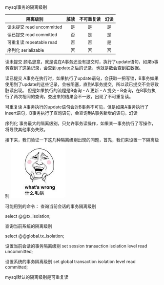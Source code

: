 mysql事务的隔离级别

| 隔离级别        | 脏读   |  不可重复读  | 幻读 | 
| --------       | -----:  | :----:  | :----:  |
| 读未提交 read uncommitted       | 是   |   是     | 是 |
| 读已提交 read committed       | 否   |   是   |  是  |
| 可重复读 repeatable read       | 否    |  否  | 是 | 
| 序列化   serializable      |    否  |  否  | 否






读未提交
顾名思意，就是说在A事务还没有提交时，执行了update语句，如果b事务查到了这条记录，会查到update之后的记录，也就是数会查到脏数据。

读已提交
A事务在执行时，如果执行了update语句，会获取一把写锁，B事务如果使用到了update的这些记录，会被阻塞，直到A事务提交，所以读已提交不会导致脏读出现。
但是如果执行的流程是B查询 - A 更新 - A 提交 - B查询，在B事务执行了两次相同的查询，查出来的结果会不一致，出现了不可重复读。

可重复读
A事务执行的update语句会对B事务不可见，但是如果A事务执行了insert语句，B事务执行了查询语句，会查询到A事务新增的语句。幻读

序列化
事务最大的隔离级别，只允许事务读操作，如果某一事务执行了写操作，将导致其他事务失败。


接下来，我们验证一下这几种隔离级别出现的问题，首先，我们来设置一下隔离级别
![image](https://github.com/AngelSXD/sxd_first_repository/blob/master/images/20160615165142.png)

可能用到的命令：
查询当前会话的事务隔离级别

select @@tx_isolation;

查询当前系统的隔离级别

select @@global.tx_isolation;

设置当前会话的事务隔离级别
set session transaction isolation level read uncommitted;

设置系统的事务隔离级别
set global transaction isolation level read committed;





mysql默认的隔离级别是可重复读


